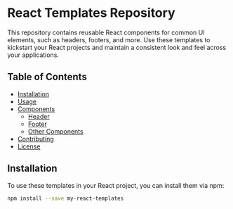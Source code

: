 # React Templates Repository

This repository contains reusable React components for common UI elements, such as headers, footers, and more. Use these templates to kickstart your React projects and maintain a consistent look and feel across your applications.

## Table of Contents

- [Installation](#installation)
- [Usage](#usage)
- [Components](#components)
  - [Header](#header)
  - [Footer](#footer)
  - [Other Components](#other-components)
- [Contributing](#contributing)
- [License](#license)

## Installation

To use these templates in your React project, you can install them via npm:

```bash
npm install --save my-react-templates
